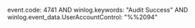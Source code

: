 event.code: 4741 AND winlog.keywords: "Audit Success" AND winlog.event_data.UserAccountControl: "%%2094"
